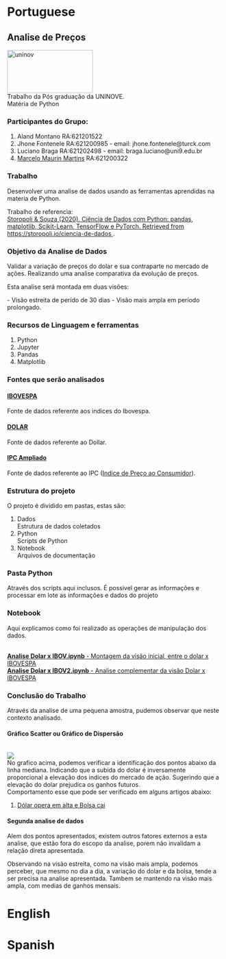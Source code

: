 <h1>Portuguese</h1>

<H2>Analise de Preços</H2>

<img src="https://www.uninove.br/logo-uninove.svg" alt="uninov" width="200" height="100"><br/>Trabalho da Pós graduação da UNINOVE.
<br/>Matéria de Python

<H3>Participantes do Grupo:</H3>
<ol>
<li>Aland Montano RA:621201522</li>
<li>Jhone Fontenele RA:621200985 - email: jhone.fontenele@turck.com</li>
<li>Luciano Braga RA:621202498 - email: braga.luciano@uni9.edu.br </li>
  <li><a href="http://maurinsoft.com.br/index.php/sobre-nos/">Marcelo Maurin Martins</a> RA:621200322</li>
</ol>

<H3>Trabalho</H3>
Desenvolver uma analise de dados usando as ferramentas aprendidas na materia de Python.<br/>
<p>Trabalho de referencia:<br/>
  <a href="https://github.com/storopoli/ciencia-de-dados">
Storopoli & Souza (2020). Ciência de Dados com Python: pandas, matplotlib, Scikit-Learn, TensorFlow e PyTorch. Retrieved from https://storopoli.io/ciencia-de-dados
</a>.
</p>

<h3>Objetivo da Analise de Dados</h3>
Validar a variação de preços do dolar e sua contraparte no mercado de ações. Realizando uma analise comparativa da evolução de preços.
<p> Esta analise será montada em duas visões:</p>
- Visão estreita de perído de 30 dias
- Visão mais ampla em período prolongado.



<h3>Recursos de Linguagem e ferramentas</h3>
<ol>
  <li>Python</li>
  <li>Jupyter</li>
  <li>Pandas</li>
  <li>Matplotlib</li>
</ol>



<h3>Fontes que serão analisados</h3>
<h4><a href="https://finance.yahoo.com/quote/%5EBVSP/history">IBOVESPA</a></h4>
<p>Fonte de dados referente aos indices do Ibovespa.</p>

<h4><a href="https://www.econodados.com.br/tabela.dll/in5?cod_site=TestDrive%20Macrodados%20Online&pg=-1">DOLAR</a></h4>
<p>Fonte de dados referente ao Dollar.</p>

<h4><a href="https://www.econodados.com.br/tabela.dll/in5?cod_site=TestDrive%20Macrodados%20Online&pg=-1">IPC Ampliado</a></h4> 
<p>Fonte de dados referente ao IPC (<a href="https://www.ibge.gov.br/estatisticas/economicas/precos-e-custos/9256-indice-nacional-de-precos-ao-consumidor-amplo.html?=&t=o-que-e">Indice de Preço ao Consumidor</a>).</p>
<h3>Estrutura do projeto</h3>
<p> O projeto é dividido em pastas, estas são:</p>
<ol>
  <li>Dados</li> Estrutura de dados coletados
  <li>Python</li> Scripts de Python
  <li>Notebook</li> Arquivos de documentação
</ol>

<h3>Pasta Python</h3>
<p>Através dos scripts aqui inclusos. É possivel gerar as informações e processar em lote as informações e dados do projeto</p>

<h3>Notebook</h3>
<p>Aqui explicamos como foi realizado as operações de manipulação dos dados.</p>
<br/>

<a href="https://github.com/marcelomaurin/Analise-de-Preco/blob/main/notebook/Analise%20Dolar%20x%20IBOV.ipynb">
  <b>Analise Dolar x IBOV.ipynb</b> - Montagem da visão inicial, entre o dolar x IBOVESPA
</a>
<br/>  
<a href="https://github.com/marcelomaurin/Analise-de-Preco/blob/main/notebook/dollar_bolsa_valores_2021b.ipynb">
  <b>Analise Dolar x IBOV2.ipynb</b> - Analise complementar da visão Dolar x IBOVESPA
</a>  



<h3>Conclusão do Trabalho</h3>
Através da analise de uma pequena amostra, pudemos observar que neste contexto analisado.

<h4>Gráfico Scatter ou Gráfico de Dispersão</h4>
<br/>
<img src="https://github.com/marcelomaurin/Analise-de-Preco/blob/main/GRAFICO01.JPG">
<br/>
No grafico acima, podemos verificar a identificação dos pontos abaixo da linha mediana. Indicando que a subida do dolar é inversamente proporcional a elevação dos indices do mercado de ação.
Sugerindo que a elevação do dolar prejudica os ganhos futuros.
<br/>
Comportamento esse que pode ser verificado em alguns artigos abaixo:
<br/>
<ol>
<li><a href="http://www.sicoobexecutivo.com.br/ns/entenda-por-que-quando-os-indices-da-bolsa-caem-o-dolar-aumenta/>Entenda por que quando os índices da bolsa caem o dolar aumenta</a></li>
<li><a href="http://sicoobexecutivo.com.br/ns/entenda-por-que-quando-os-indices-da-bolsa-caem-o-dolar-aumenta/">Dólar opera em alta e Bolsa cai</a></li>
</ol>

  <h4>Segunda analise de dados</h4>
  
  <p> Alem dos pontos apresentados, existem outros fatores externos a esta analise, que estão fora do escopo da analise, porem não invalidam a relação direta apresentada.</p>
  
 <p>Observando na visão estreita, como na visão mais ampla, podemos perceber, que mesmo no dia a dia, a variação do dolar e da bolsa, tende a ser precisa na analise apresentada. Tambem se mantendo na visão mais ampla, com medias de ganhos mensais.</P>

<h1>English</h1>


<h1>Spanish</h1>
